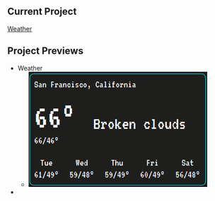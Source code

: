 ## Current Project
[Weather](https://github.com/TYLPHE/weather)

## Project Previews
 - Weather
   - ![](https://github.com/TYLPHE/TYLPHE/blob/main/readmeAssets/weather.gif)
 - 
